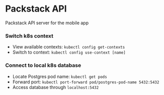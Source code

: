 # Packstack API
Packstack API server for the mobile app

### Switch k8s context
- View available contexts: `kubectl config get-contexts`
- Switch to context: `kubectl config use-context [name]`

### Connect to local k8s database
- Locate Postgres pod name: `kubectl get pods`
- Forward port: `kubectl port-forward pod/postgres-pod-name 5432:5432`
- Access database through `localhost:5432`

